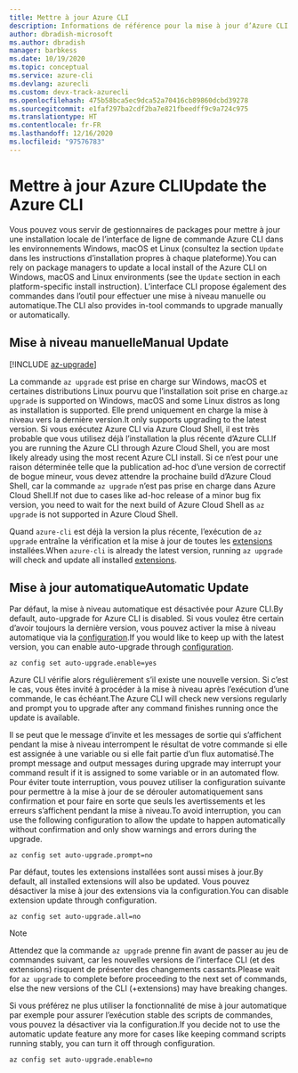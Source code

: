 ```yaml
---
title: Mettre à jour Azure CLI
description: Informations de référence pour la mise à jour d’Azure CLI
author: dbradish-microsoft
ms.author: dbradish
manager: barbkess
ms.date: 10/19/2020
ms.topic: conceptual
ms.service: azure-cli
ms.devlang: azurecli
ms.custom: devx-track-azurecli
ms.openlocfilehash: 475b58bca5ec9dca52a70416cb89860dcbd39278
ms.sourcegitcommit: e1faf297ba2cdf2ba7e821fbeedff9c9a724c975
ms.translationtype: HT
ms.contentlocale: fr-FR
ms.lasthandoff: 12/16/2020
ms.locfileid: "97576783"
---
```

# <a name="update-the-azure-cli"></a><span data-ttu-id="27499-103">Mettre à jour Azure CLI</span><span class="sxs-lookup"><span data-stu-id="27499-103">Update the Azure CLI</span></span>

<span data-ttu-id="27499-104">Vous pouvez vous servir de gestionnaires de packages pour mettre à jour une installation locale de l’interface de ligne de commande Azure CLI dans les environnements Windows, macOS et Linux (consultez la section `Update` dans les instructions d’installation propres à chaque plateforme).</span><span class="sxs-lookup"><span data-stu-id="27499-104">You can rely on package managers to update a local install of the Azure CLI on Windows, macOS and Linux environments (see the `Update` section in each platform-specific install instruction).</span></span> <span data-ttu-id="27499-105">L’interface CLI propose également des commandes dans l’outil pour effectuer une mise à niveau manuelle ou automatique.</span><span class="sxs-lookup"><span data-stu-id="27499-105">The CLI also provides in-tool commands to upgrade manually or automatically.</span></span>

## <a name="manual-update"></a><span data-ttu-id="27499-106">Mise à niveau manuelle</span><span class="sxs-lookup"><span data-stu-id="27499-106">Manual Update</span></span>
[!INCLUDE [az-upgrade](includes/az-upgrade.md)]

<span data-ttu-id="27499-107">La commande `az upgrade` est prise en charge sur Windows, macOS et certaines distributions Linux pourvu que l’installation soit prise en charge.</span><span class="sxs-lookup"><span data-stu-id="27499-107">`az upgrade` is supported on Windows, macOS and some Linux distros as long as installation is supported.</span></span> <span data-ttu-id="27499-108">Elle prend uniquement en charge la mise à niveau vers la dernière version.</span><span class="sxs-lookup"><span data-stu-id="27499-108">It only supports upgrading to the latest version.</span></span> <span data-ttu-id="27499-109">Si vous exécutez Azure CLI via Azure Cloud Shell, il est très probable que vous utilisez déjà l’installation la plus récente d’Azure CLI.</span><span class="sxs-lookup"><span data-stu-id="27499-109">If you are running the Azure CLI through Azure Cloud Shell, you are most likely already using the most recent Azure CLI install.</span></span> <span data-ttu-id="27499-110">Si ce n’est pour une raison déterminée telle que la publication ad-hoc d’une version de correctif de bogue mineur, vous devez attendre la prochaine build d’Azure Cloud Shell, car la commande `az upgrade` n’est pas prise en charge dans Azure Cloud Shell.</span><span class="sxs-lookup"><span data-stu-id="27499-110">If not due to cases like ad-hoc release of a minor bug fix version, you need to wait for the next build of Azure Cloud Shell as `az upgrade` is not supported in Azure Cloud Shell.</span></span>

<span data-ttu-id="27499-111">Quand `azure-cli` est déjà la version la plus récente, l’exécution de `az upgrade` entraîne la vérification et la mise à jour de toutes les [extensions](azure-cli-extensions-overview.md) installées.</span><span class="sxs-lookup"><span data-stu-id="27499-111">When `azure-cli` is already the latest version, running `az upgrade` will check and update all installed [extensions](azure-cli-extensions-overview.md).</span></span>

## <a name="automatic-update"></a><span data-ttu-id="27499-112">Mise à jour automatique</span><span class="sxs-lookup"><span data-stu-id="27499-112">Automatic Update</span></span>

<span data-ttu-id="27499-113">Par défaut, la mise à niveau automatique est désactivée pour Azure CLI.</span><span class="sxs-lookup"><span data-stu-id="27499-113">By default, auto-upgrade for Azure CLI is disabled.</span></span> <span data-ttu-id="27499-114">Si vous voulez être certain d’avoir toujours la dernière version, vous pouvez activer la mise à niveau automatique via la [configuration](/cli/azure/config).</span><span class="sxs-lookup"><span data-stu-id="27499-114">If you would like to keep up with the latest version, you can enable auto-upgrade through [configuration](/cli/azure/config).</span></span>

```azurecli
az config set auto-upgrade.enable=yes
```

<span data-ttu-id="27499-115">Azure CLI vérifie alors régulièrement s’il existe une nouvelle version. Si c’est le cas, vous êtes invité à procéder à la mise à niveau après l’exécution d’une commande, le cas échéant.</span><span class="sxs-lookup"><span data-stu-id="27499-115">The Azure CLI will check new versions regularly and prompt you to upgrade after any command finishes running once the update is available.</span></span>

<span data-ttu-id="27499-116">Il se peut que le message d’invite et les messages de sortie qui s’affichent pendant la mise à niveau interrompent le résultat de votre commande si elle est assignée à une variable ou si elle fait partie d’un flux automatisé.</span><span class="sxs-lookup"><span data-stu-id="27499-116">The prompt message and output messages during upgrade may interrupt your command result if it is assigned to some variable or in an automated flow.</span></span> <span data-ttu-id="27499-117">Pour éviter toute interruption, vous pouvez utiliser la configuration suivante pour permettre à la mise à jour de se dérouler automatiquement sans confirmation et pour faire en sorte que seuls les avertissements et les erreurs s’affichent pendant la mise à niveau.</span><span class="sxs-lookup"><span data-stu-id="27499-117">To avoid interruption, you can use the following configuration to allow the update to happen automatically without confirmation and only show warnings and errors during the upgrade.</span></span>

```azurecli
az config set auto-upgrade.prompt=no
```

<span data-ttu-id="27499-118">Par défaut, toutes les extensions installées sont aussi mises à jour.</span><span class="sxs-lookup"><span data-stu-id="27499-118">By default, all installed extensions will also be updated.</span></span> <span data-ttu-id="27499-119">Vous pouvez désactiver la mise à jour des extensions via la configuration.</span><span class="sxs-lookup"><span data-stu-id="27499-119">You can disable extension update through configuration.</span></span>

```azurecli
az config set auto-upgrade.all=no
```

> [!NOTE]
> <span data-ttu-id="27499-120">Attendez que la commande `az upgrade` prenne fin avant de passer au jeu de commandes suivant, car les nouvelles versions de l’interface CLI (et des extensions) risquent de présenter des changements cassants.</span><span class="sxs-lookup"><span data-stu-id="27499-120">Please wait for `az upgrade` to complete before proceeding to the next set of commands, else the new versions of the CLI (+extensions) may have breaking changes.</span></span>

<span data-ttu-id="27499-121">Si vous préférez ne plus utiliser la fonctionnalité de mise à jour automatique par exemple pour assurer l’exécution stable des scripts de commandes, vous pouvez la désactiver via la configuration.</span><span class="sxs-lookup"><span data-stu-id="27499-121">If you decide not to use the automatic update feature any more for cases like keeping command scripts running stably, you can turn it off through configuration.</span></span>
```azurecli
az config set auto-upgrade.enable=no
```

